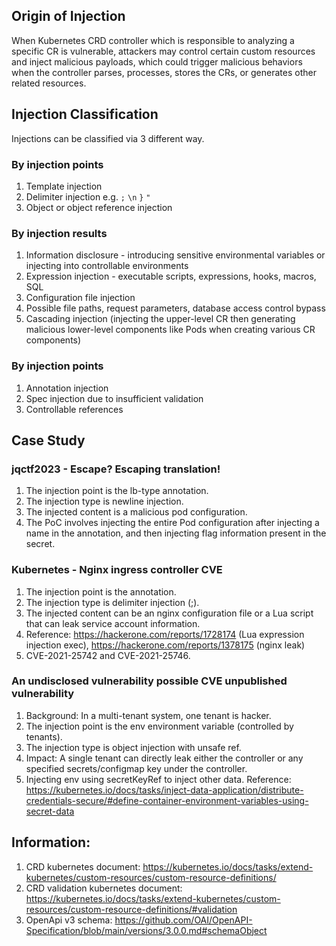 ## Origin of Injection

When Kubernetes CRD controller which is responsible to analyzing a specific CR is vulnerable, attackers may control certain custom resources and inject malicious payloads, which could trigger malicious behaviors when the controller parses, processes, stores the CRs, or generates other related resources.

## Injection Classification

Injections can be classified via 3 different way.

### By injection points

1. Template injection
2. Delimiter injection e.g. `;` `\n` `}` `"`
3. Object or object reference injection

### By injection results

1. Information disclosure - introducing sensitive environmental variables or injecting into controllable environments
2. Expression injection - executable scripts, expressions, hooks, macros, SQL
3. Configuration file injection
4. Possible file paths, request parameters, database access control bypass
5. Cascading injection (injecting the upper-level CR then generating malicious lower-level components like Pods when creating various CR components)

### By injection points

1. Annotation injection
2. Spec injection due to insufficient validation
3. Controllable references

## Case Study 

### jqctf2023 - Escape? Escaping translation! 

1. The injection point is the lb-type annotation. 
2. The injection type is newline injection.
3. The injected content is a malicious pod configuration. 
4. The PoC involves injecting the entire Pod configuration after injecting a name in the annotation, and then injecting flag information present in the secret.

### Kubernetes - Nginx ingress controller CVE

1.	The injection point is the annotation.
2.	The injection type is delimiter injection (;).
3.	The injected content can be an nginx configuration file or a Lua script that can leak service account information.
4.	Reference: https://hackerone.com/reports/1728174 (Lua expression injection exec), https://hackerone.com/reports/1378175 (nginx leak)
5. CVE-2021-25742 and CVE-2021-25746.

### An undisclosed vulnerability possible CVE unpublished vulnerability

1. Background: In a multi-tenant system, one tenant is hacker. 
2. The injection point is the env environment variable (controlled by tenants). 
3. The injection type is object injection with unsafe ref. 
4. Impact: A single tenant can directly leak either the controller or any specified secrets/configmap key under the controller. 
5. Injecting env using secretKeyRef to inject other data. Reference: https://kubernetes.io/docs/tasks/inject-data-application/distribute-credentials-secure/#define-container-environment-variables-using-secret-data

## Information:

1. CRD kubernetes document: https://kubernetes.io/docs/tasks/extend-kubernetes/custom-resources/custom-resource-definitions/
2. CRD validation kubernetes document: https://kubernetes.io/docs/tasks/extend-kubernetes/custom-resources/custom-resource-definitions/#validation
3. OpenApi v3 schema: https://github.com/OAI/OpenAPI-Specification/blob/main/versions/3.0.0.md#schemaObject
